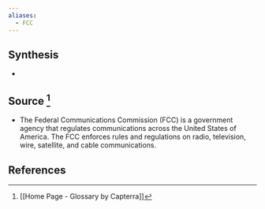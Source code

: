 ```yaml
---
aliases:
  - FCC
---
```

## Synthesis
- 
## Source [^1]
- The Federal Communications Commission (FCC) is a government agency that regulates communications across the United States of America. The FCC enforces rules and regulations on radio, television, wire, satellite, and cable communications.
## References

[^1]: [[Home Page - Glossary by Capterra]]